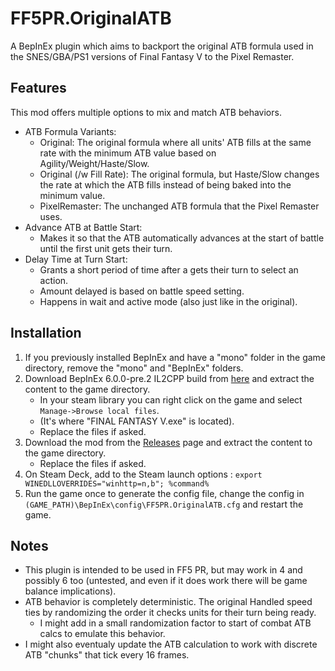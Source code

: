 # FF5PR.OriginalATB

A BepInEx plugin which aims to backport the original ATB formula used in the SNES/GBA/PS1 versions of Final Fantasy V to the Pixel Remaster.

## Features

This mod offers multiple options to mix and match ATB behaviors.

- ATB Formula Variants:
    - Original: The original formula where all units' ATB fills at the same rate with the minimum ATB value based on Agility/Weight/Haste/Slow.
    - Original (/w Fill Rate): The original formula, but Haste/Slow changes the rate at which the ATB fills instead of being baked into the minimum value.
    - PixelRemaster: The unchanged ATB formula that the Pixel Remaster uses.
- Advance ATB at Battle Start:
    - Makes it so that the ATB automatically advances at the start of battle until the first unit gets their turn.
- Delay Time at Turn Start:
    - Grants a short period of time after a gets their turn to select an action.
    - Amount delayed is based on battle speed setting.
    - Happens in wait and active mode (also just like in the original).

## Installation

1. If you previously installed BepInEx and have a "mono" folder in the game directory, remove the "mono" and "BepInEx" folders.
1. Download BepInEx 6.0.0-pre.2 IL2CPP build from [here](https://github.com/BepInEx/BepInEx/releases/download/v6.0.0-pre.2/BepInEx-Unity.IL2CPP-win-x64-6.0.0-pre.2.zip) and extract the content to the game directory.
    - In your steam library you can right click on the game and select `Manage->Browse local files`.
    - (It's where "FINAL FANTASY V.exe" is located).
    - Replace the files if asked.
1. Download the mod from the [Releases](/../../releases/latest) page and extract the content to the game directory.
    - Replace the files if asked.
1. On Steam Deck, add to the Steam launch options : `export WINEDLLOVERRIDES="winhttp=n,b"; %command%`
1. Run the game once to generate the config file, change the config in `(GAME_PATH)\BepInEx\config\FF5PR.OriginalATB.cfg` and restart the game.

## Notes

- This plugin is intended to be used in FF5 PR, but may work in 4 and possibly 6 too (untested, and even if it does work there will be game balance implications).
- ATB behavior is completely deterministic. The original Handled speed ties by randomizing the order it checks units for their turn being ready.
    - I might add in a small randomization factor to start of combat ATB calcs to emulate this behavior.
- I might also eventualy update the ATB calculation to work with discrete ATB "chunks" that tick every 16 frames.